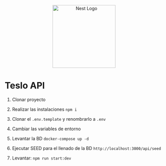 <p align="center">
  <a href="http://nestjs.com/" target="blank"><img src="https://nestjs.com/img/logo-small.svg" width="200" alt="Nest Logo" /></a>
</p>

# Teslo API

1. Clonar proyecto

2. Realizar las instalaciones `npm i`

3. Clonar el `.env.template` y renombrarlo a `.env`
4. Cambiar las variables de entorno
5. Levantar la BD `docker-compose up -d`
6. Ejecutar SEED para el llenado de la BD `http://localhost:3000/api/seed`
7. Levantar: `npm run start:dev`
